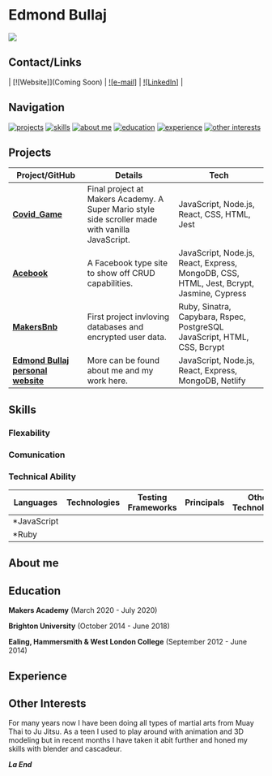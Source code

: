 # Edmond Bullaj

![](https://img.shields.io/badge/Employment_Status-Nil-red)

## Contact/Links

| [![Website]](Coming Soon) | [![e-mail]](edmond.b@hotmail.co.uk) | [![LinkedIn]](https://www.linkedin.com/in/edmond-bullaj-2402a811a/) |

## Navigation

[![projects](https://img.shields.io/badge/-Projects-red?style=for-the-badge)](#projects)
[![skills](https://img.shields.io/badge/-Skills-red?style=for-the-badge)](#skills)
[![about me](https://img.shields.io/badge/-About_Me-red?style=for-the-badge)](#about-me)
[![education](https://img.shields.io/badge/-Education-red?style=for-the-badge)](#education)
[![experience](https://img.shields.io/badge/-Experience-red?style=for-the-badge)](#experience)
[![other interests](https://img.shields.io/badge/-Other_Interests-red?style=for-the-badge)](#other-interests)

## Projects

| Project/GitHub          | Details                                                                                         | Tech                                |
| ----------------------- | ----------------------------------------------------------------------------------------------- | ----------------------------------- |
| **[Covid_Game](https://github.com/edmond-b/Covid_Game)** | Final project at Makers Academy. A Super Mario style side scroller made with vanilla JavaScript. | JavaScript, Node.js, React, CSS, HTML, Jest |
| **[Acebook](https://github.com/edmond-b/acebook-NO-de-Problem)** | A Facebook type site to show off CRUD capabilities. | JavaScript, Node.js, React, Express, MongoDB, CSS, HTML, Jest, Bcrypt, Jasmine, Cypress |
| **[MakersBnb](https://github.com/edmond-b/Makersbnb)** | First project invloving databases and encrypted user data. | Ruby, Sinatra, Capybara, Rspec, PostgreSQL JavaScript, HTML, CSS, Bcrypt |
| **[Edmond Bullaj personal website](https://github.com/edmond-b/website)** | More can be found about me and my work here. | JavaScript, Node.js, React, Express, MongoDB, Netlify |

## Skills

### Flexability

### Comunication

### Technical Ability

| **Languages** | **Technologies** | **Testing Frameworks** | **Principals** | **Other Technologies** |
| ------------- | ---------------- | ---------------------- | -------------- | ---------------------- |
| *JavaScript |  |  |  |  |
| *Ruby |  |  |  |  |

## About me

## Education

**Makers Academy**
(March 2020 - July 2020)

**Brighton University**
(October 2014 - June 2018)

**Ealing, Hammersmith & West London College** 
(September 2012 - June 2014)  

## Experience

## Other Interests

For many years now I have been doing all types of martial arts from Muay Thai to Ju Jitsu. 
As a teen I used to play around with animation and 3D modeling but in recent months I have taken it abit further and honed my skills with blender and cascadeur.

**_La End_**